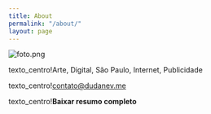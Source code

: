 ```yaml
---
title: About
permalink: "/about/"
layout: page
---
```


![foto.png](/uploads/foto.png)


texto_centro!Arte, Digital, São Paulo, Internet, Publicidade

texto_centro!contato@dudanev.me

texto_centro!**Baixar resumo completo**